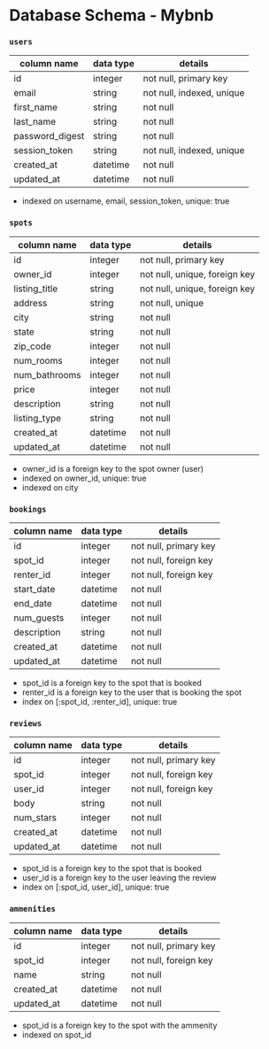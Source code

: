 # Database Schema - Mybnb

### `users`

| column name     | data type | details                   |
|-----------------|-----------|---------------------------|
| id              | integer   | not null, primary key     |
| email           | string    | not null, indexed, unique |
| first_name      | string    | not null                  |
| last_name       | string    | not null                  |
| password_digest | string    | not null                  |
| session_token   | string    | not null, indexed, unique |
| created_at      | datetime  | not null                  |
| updated_at      | datetime  | not null                  |

* indexed on username, email, session_token, unique: true

### `spots`

| column name   | data type | details                       |
|---------------|-----------|-------------------------------|
| id            | integer   | not null, primary key         |
| owner_id      | integer   | not null, unique, foreign key |
| listing_title | string    | not null, unique, foreign key |
| address       | string    | not null, unique              |
| city          | string    | not null                      |
| state         | string    | not null                      |
| zip_code      | integer   | not null                      |
| num_rooms     | integer   | not null                      |
| num_bathrooms | integer   | not null                      |
| price         | integer   | not null                      |
| description   | string    | not null                      |
| listing_type  | string    | not null                      |
| created_at    | datetime  | not null                      |
| updated_at    | datetime  | not null                      |

* owner_id is a foreign key to the spot owner (user)
* indexed on owner_id, unique: true
* indexed on city 

### `bookings`

| column name | data type | details                |
|-------------|-----------|------------------------|
| id          | integer   | not null, primary key  |
| spot_id     | integer   | not null, foreign key  |
| renter_id   | integer   | not null, foreign key  |
| start_date  | datetime  | not null               |
| end_date    | datetime  | not null               |
| num_guests  | integer   | not null               |
| description | string    | not null               |
| created_at  | datetime  | not null               |
| updated_at  | datetime  | not null               |

* spot_id is a foreign key to the spot that is booked
* renter_id is a foreign key to the user that is booking the spot
* index on [:spot_id, :renter_id], unique: true

### `reviews`

| column name | data type | details                |
|-------------|-----------|------------------------|
| id          | integer   | not null, primary key  |
| spot_id     | integer   | not null, foreign key  |
| user_id     | integer   | not null, foreign key  |
| body        | string    | not null               |
| num_stars   | integer   | not null               |
| created_at  | datetime  | not null               |
| updated_at  | datetime  | not null               |

* spot_id is a foreign key to the spot that is booked
* user_id is a foreign key to the user leaving the review
* index on [:spot_id, user_id], unique: true

### `ammenities`

| column name | data type | details                |
|-------------|-----------|------------------------|
| id          | integer   | not null, primary key  |
| spot_id     | integer   | not null, foreign key  |
| name        | string    | not null               |
| created_at  | datetime  | not null               |
| updated_at  | datetime  | not null               |

* spot_id is a foreign key to the spot with the ammenity
* indexed on spot_id
